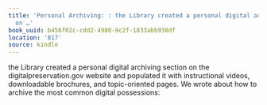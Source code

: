 ```yaml
---
title: 'Personal Archiving: : the Library created a personal digital archiving section
  on …'
book_uuid: b456f02c-cdd2-4980-9c2f-1833abb938df
location: '817'
source: kindle
---
```


the Library created a personal digital archiving section on the digitalpreservation.gov website and populated it with instructional videos, downloadable brochures, and topic-oriented pages. We wrote about how to archive the most common digital possessions: